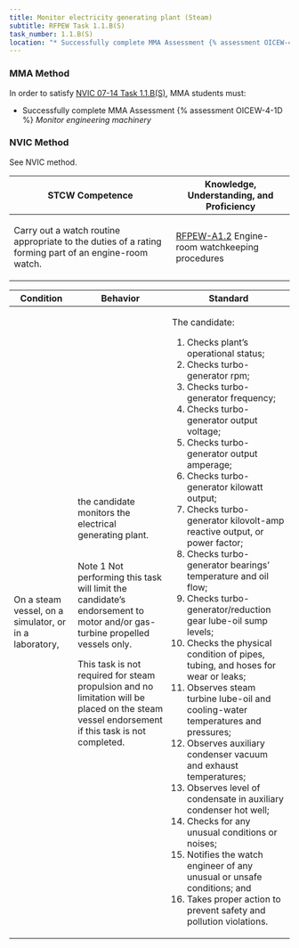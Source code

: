 ```yaml
---
title: Monitor electricity generating plant (Steam)
subtitle: RFPEW Task 1.1.B(S) 
task_number: 1.1.B(S)
location: "* Successfully complete MMA Assessment {% assessment OICEW-4-1D %} *Monitor engineering machinery*" 
---
```



### MMA Method

In order to satisfy  [NVIC 07-14  Task  1.1.B(S)]({{site.baseurl}}/assets/images/nvic-07-14.pdf), MMA students must:

* Successfully complete MMA Assessment {% assessment OICEW-4-1D %} *Monitor engineering machinery*


### NVIC Method

<a onclick="togglevisibility('nvic_methods')" >See NVIC method.</a>

<div id='nvic_methods' class='hide'>

<table>
<thead>
<tr>
<th class='forty'> STCW Competence </th>
<th class='sixty'> Knowledge, Understanding, and Proficiency </th>
</tr>
</thead>




<tbody>
<tr><td markdown='1'>

Carry out a watch routine appropriate to the duties of a rating forming part of an engine-room watch.

</td><td markdown='1'>

[RFPEW-A1.2](../../tables/34.html#RFPEW-A1.2) Engine-room watchkeeping procedures

</td></tr>


</tbody>
</table>


<table>
<thead>
<tr><th class='twenty'>  Condition </th><th class='twenty'> Behavior </th><th  class='sixty'>Standard </th></tr>
</thead>
<tbody >



<tr><td markdown='1'>

On a steam vessel, on a simulator, or in a laboratory,

</td><td markdown='1'>

the candidate monitors the electrical generating plant.

<br>

<div class="tooltip">Note 1
<span class="tooltiptext">
Not performing this task will limit the candidate’s endorsement to motor and/or gas-turbine propelled vessels only.

This task is not required for steam propulsion and no limitation will be placed on the steam vessel endorsement if this task is not completed.
</span>
</div>


</td><td markdown='1'>

The candidate:

1. Checks plant’s operational status;
2. Checks turbo-generator rpm;
3. Checks turbo-generator frequency;
4. Checks turbo-generator output voltage;
5. Checks turbo-generator output amperage;
6. Checks turbo-generator kilowatt output;
7. Checks turbo-generator kilovolt-amp reactive output, or power factor;
8. Checks turbo-generator bearings’ temperature and oil flow;
9. Checks turbo-generator/reduction gear lube-oil sump levels;
10. Checks the physical condition of pipes, tubing, and hoses for wear or leaks;
11. Observes steam turbine lube-oil and cooling-water temperatures and pressures;
12. Observes auxiliary condenser vacuum and exhaust temperatures;
13. Observes level of condensate in auxiliary condenser hot well;
14. Checks for any unusual conditions or noises;
15. Notifies the watch engineer of any unusual or unsafe conditions; and
16. Takes proper action to prevent safety and pollution violations.

</td></tr>
</tbody>
</table>
</div>
